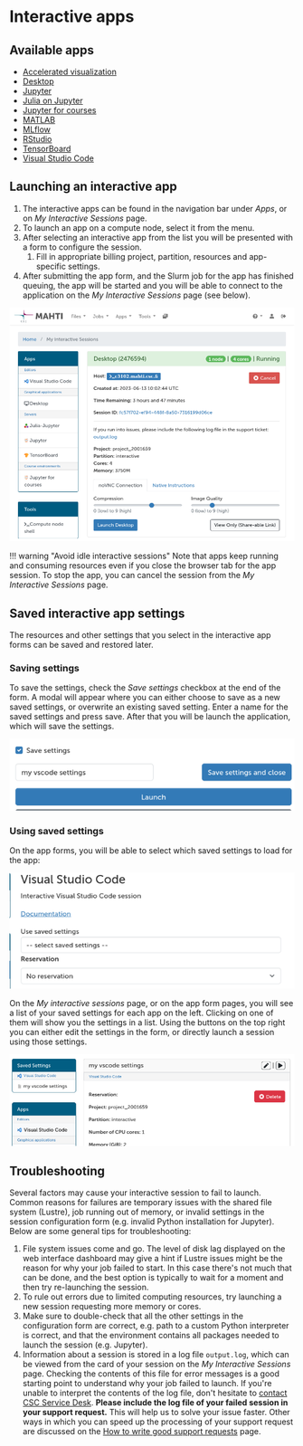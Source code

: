 # Interactive apps

## Available apps

  - [Accelerated visualization](accelerated-visualization.md)
  - [Desktop](desktop.md)
  - [Jupyter](jupyter.md)
  - [Julia on Jupyter](julia-on-jupyter.md)
  - [Jupyter for courses](jupyter-for-courses.md)
  - [MATLAB](matlab.md)
  - [MLflow](mlflow.md)
  - [RStudio](rstudio.md)
  - [TensorBoard](tensorboard.md)
  - [Visual Studio Code](vscode.md)

## Launching an interactive app

1. The interactive apps can be found in the navigation bar under _Apps_, or on
   _My Interactive Sessions_ page.
2. To launch an app on a compute node, select it from the menu. 
3. After selecting an interactive app from the list you will be presented with
   a form to configure the session.
    1. Fill in appropriate billing project, partition, resources and
       app-specific settings.
4. After submitting the app form, and the Slurm job for the app has finished
   queuing, the app will be started and you will be able to connect to the
   application on the _My Interactive Sessions_ page (see below).

![Interactive sessions](../../img/ood-interactive-sessions.png)

!!! warning "Avoid idle interactive sessions"
    Note that apps keep running and consuming resources even if you close the
    browser tab for the app session. To stop the app, you can cancel the
    session from the _My Interactive Sessions_ page.

## Saved interactive app settings

The resources and other settings that you select in the interactive app forms can be saved and
restored later.

### Saving settings

To save the settings, check the *Save settings* checkbox at the end of the form. A modal will appear
where you can either choose to save as a new saved settings, or overwrite an existing saved setting.
Enter a name for the saved settings and press save. After that you will be launch the application,
which will save the settings.

![saving settings in form](../../img/ood-save-settings.png)

### Using saved settings

On the app forms, you will be able to select which saved settings to load for the app:

![saved settings in form](../../img/ood-use-saved-settings.png)

On the *My interactive sessions* page, or on the app form pages, you will see a list of your saved
settings for each app on the left. Clicking on one of them will show you the settings in a list.
Using the buttons on the top right you can either edit the settings in the form, or directly launch
a session using those settings.

![saved settings page](../../img/ood-saved-settings-page.png)

## Troubleshooting

Several factors may cause your interactive session to fail to launch. Common
reasons for failures are temporary issues with the shared file system (Lustre),
job running out of memory, or invalid settings in the session configuration
form (e.g. invalid Python installation for Jupyter). Below are some general
tips for troubleshooting:

1. File system issues come and go. The level of disk lag displayed on the web
   interface dashboard may give a hint if Lustre issues might be the reason for
   why your job failed to start. In this case there's not much that can be
   done, and the best option is typically to wait for a moment and then try
   re-launching the session.
2. To rule out errors due to limited computing resources, try launching a new
   session requesting more memory or cores.
3. Make sure to double-check that all the other settings in the configuration
   form are correct, e.g. path to a custom Python interpreter is correct, and
   that the environment contains all packages needed to launch the session
   (e.g. Jupyter).
4. Information about a session is stored in a log file `output.log`, which can
   be viewed from the card of your session on the _My Interactive Sessions_
   page. Checking the contents of this file for error messages is a good
   starting point to understand why your job failed to launch. If you're unable
   to interpret the contents of the log file, don't hesitate to
   [contact CSC Service Desk](../../support/contact.md). **Please include the
   log file of your failed session in your support request.** This will help us
   to solve your issue faster. Other ways in which you can speed up the
   processing of your support request are discussed on the
   [How to write good support requests](../../support/support-howto.md) page.
